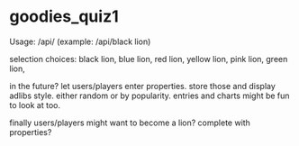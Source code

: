 # goodies_quiz1

Usage:   /api/<selection>               (example: /api/black lion)

selection choices:
 black lion,
 blue lion,
 red lion,
 yellow lion,
 pink lion,
 green lion,

in the future?
 let users/players enter properties.
 store those and display adlibs style.
 either random or by popularity.
 entries and charts might be fun to look at too.

finally users/players might want to become a lion?
complete with properties?
